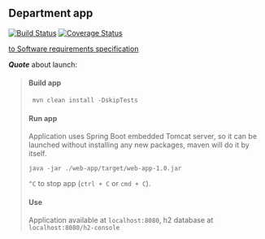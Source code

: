 ## Department app

[![Build Status](https://travis-ci.com/kagire/department-app.svg?branch=stage-5)](https://travis-ci.com/kagire/department-app)
[![Coverage Status](https://coveralls.io/repos/github/kagire/department-app/badge.svg?branch=stage-5)](https://coveralls.io/github/kagire/department-app?branch=main)  

[to Software requirements specification](documentation/Software%20Requirements%20Specification.md)  

**_Quote_** about launch:

> #### Build app
>
> ```shell
>  mvn clean install -DskipTests
> ```
>
> #### Run app
>
> Application uses Spring Boot embedded Tomcat server, so it can be launched without installing any
> new packages, maven will do it by itself.
>
> ```shell
> java -jar ./web-app/target/web-app-1.0.jar
> ```
>
> `^C` to stop app (`ctrl + C` or `cmd + C`).
>
> #### Use
>
> Application available at `localhost:8080`, h2 database at `localhost:8080/h2-console`